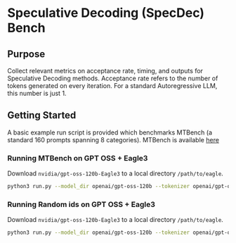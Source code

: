 # Speculative Decoding (SpecDec) Bench

## Purpose

Collect relevant metrics on acceptance rate, timing, and outputs for Speculative Decoding methods.
Acceptance rate refers to the number of tokens generated on every iteration.  For a standard Autoregressive LLM, this number
is just 1.  

## Getting Started

A basic example run script is provided which benchmarks MTBench (a standard 160 prompts spanning 8 categories).
MTBench is available [here](https://huggingface.co/datasets/HuggingFaceH4/mt_bench_prompts)

### Running MTBench on GPT OSS + Eagle3

Download `nvidia/gpt-oss-120b-Eagle3` to a local directory `/path/to/eagle`.

```bash
python3 run.py --model_dir openai/gpt-oss-120b --tokenizer openai/gpt-oss-120b --draft_model_dir /path/to/eagle --mtbench question.jsonl --tp_size 1 --ep_size 1 --draft_length 3 --output_length 4096 --num_requests 80 --engine TRTLLM --concurrency 1

```

### Running Random ids on GPT OSS + Eagle3

Download `nvidia/gpt-oss-120b-Eagle3` to a local directory `/path/to/eagle`.

```bash
python3 run.py --model_dir openai/gpt-oss-120b --tokenizer openai/gpt-oss-120b --draft_model_dir /path/to/eagle --random_isl 1024 --tp_size 1 --ep_size 1 --draft_length 3 --output_length 4096 --num_requests 40 --engine TRTLLM --concurrency 1

```
